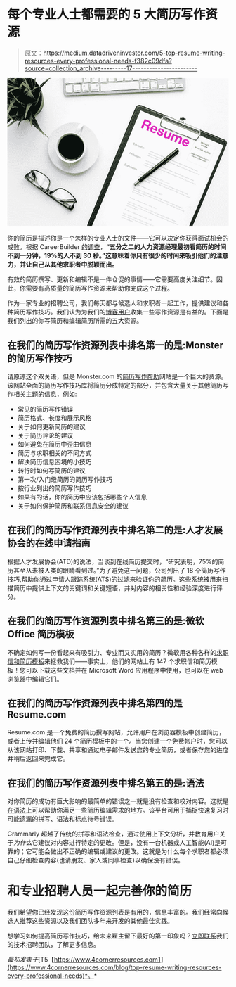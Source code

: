 # 每个专业人士都需要的 5 大简历写作资源

> 原文：<https://medium.datadriveninvestor.com/5-top-resume-writing-resources-every-professional-needs-f382c09dfa?source=collection_archive---------17----------------------->

![](img/08b797f2536c21244c8cf311a2c0aaff.png)

你的简历是描述你是一个怎样的专业人士的文件——它可以决定你获得面试机会的成败。根据 CareerBuilder [的调查](http://press.careerbuilder.com/2017-09-14-75-of-HR-Managers-Have-Caught-a-Lie-on-a-Resume-According-to-a-New-CareerBuilder-Survey)，**“五分之二的人力资源经理最初看简历的时间不到一分钟，19%的人不到 30 秒。”这意味着你只有很少的时间来吸引他们的注意力，并让自己从其他求职者中脱颖而出。**

有效的简历撰写、更新和编辑不是一件仓促的事情——它需要高度关注细节。因此，你需要有高质量的简历写作资源来帮助你完成这个过程。

作为一家专业的招聘公司，我们每天都与候选人和求职者一起工作，提供建议和各种简历写作技巧。我们认为为我们的[博客用户](https://www.4cornerresources.com/blog)收集一些写作资源是有益的。下面是我们列出的你写简历和编辑简历所需的五大资源。

## 在我们的简历写作资源列表中排名第一的是:Monster 的简历写作技巧

请原谅这个双关语，但是 Monster.com 的[简历写作帮助](https://www.monster.com/career-advice/article/resume-writing-help)网站是一个巨大的资源。该网站全面的简历写作技巧库将简历分成特定的部分，并包含大量关于其他简历写作相关主题的信息，例如:

*   常见的简历写作错误
*   简历格式、长度和展示风格
*   关于如何更新简历的建议
*   关于简历评论的建议
*   如何避免在简历中歪曲信息
*   简历与求职相关的不同方式
*   解决简历信息困境的小技巧
*   转行时如何写简历的建议
*   第一次/入门级简历的简历写作技巧
*   按行业列出的简历写作技巧
*   如果有的话，你的简历中应该包括哪些个人信息
*   关于如何保护简历和联系信息安全的建议

## 在我们的简历写作资源列表中排名第二的是:人才发展协会的在线申请指南

根据人才发展协会(ATD)的说法，当谈到在线简历提交时，“研究表明，75%的简历甚至从未被人类的眼睛看到过。”为了避免这一问题，公司列出了 18 个简历写作技巧,帮助你通过申请人跟踪系统(ATS)的过滤来验证你的简历。这些系统被用来扫描简历中提供上下文的关键词和关键短语，并对内容的相关性和经验深度进行评分。

## 在我们的简历写作资源列表中排名第三的是:微软 Office 简历模板

不确定如何写一份看起来有吸引力、专业而又实用的简历？微软用各种各样的[求职信和简历模板](https://templates.office.com/en-us/Resumes-and-Cover-Letters)来拯救我们——事实上，他们的网站上有 147 个求职信和简历模板！您可以下载这些文档并在 Microsoft Word 应用程序中使用，也可以在 web 浏览器中编辑它们。

## 在我们的简历写作资源列表中排名第四的是 Resume.com

Resume.com 是一个免费的简历撰写网站，允许用户在浏览器模板中创建简历，或者上传并编辑他们 24 个简历模板中的一个。当您创建一个免费帐户时，您可以从该网站打印、下载、共享和通过电子邮件发送您的专业简历，或者保存您的进度并稍后返回来完成它。

## 在我们的简历写作资源列表中排名第五的是:语法

对你简历的成功有巨大影响的最简单的错误之一就是没有检查和校对内容。这就是[在语法上](https://www.grammarly.com/)可以帮助你满足一些简历编辑需求的地方。该平台可用于捕捉快速复习时可能遗漏的拼写、语法和标点符号错误。

Grammarly 超越了传统的拼写和语法检查，通过使用上下文分析，并教育用户关于*为什么*它建议对内容进行特定的更改。但是，没有一台机器或人工智能(AI)是可靠的；它可能会做出不正确的编辑或建议的更改。这就是为什么每个求职者都必须自己仔细检查内容(也请朋友、家人或同事检查)以确保没有错误。

# 和专业招聘人员一起完善你的简历

我们希望你已经发现这份简历写作资源列表是有用的，信息丰富的。我们经常向候选人推荐这些资源以及我们团队多年来开发的其他最佳实践。

想学习如何提高简历写作技巧，给未来雇主留下最好的第一印象吗？[立即联系](https://www.4cornerresources.com/contact-us)我们的技术招聘团队，了解更多信息。

*最初发表于*[T5【https://www.4cornerresources.com】](https://www.4cornerresources.com/blog/top-resume-writing-resources-every-professional-needs)*。*